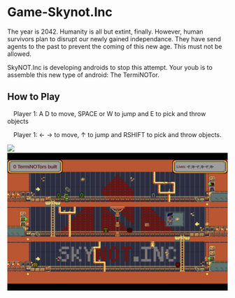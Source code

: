 # Game-Skynot.Inc
<p>The year is 2042. Humanity is all but extint, finally. However, human survivors plan to disrupt our newly gained independance. They have send agents to the past to prevent the coming of this new age. This must not be allowed.</p>
<p>SkyNOT.Inc is developing androids to stop this attempt. Your youb is to assemble this new type of android: The TermiNOTor.</p>

<h2>How to Play</h2>
<p>&emsp;Player 1: A D to move, SPACE or W to jump and E to pick and throw objects</p>
<p>&emsp;Player 1: ← → to move, ↑ to jump and RSHIFT to pick and throw objects.</p>

<div>
  <img src="https://github.com/Danielmdc94/Game-Skynot.Inc/blob/master/Assets/title_screen.png?raw=true)"/>
  
  <img src="https://github.com/Danielmdc94/Game-Skynot.Inc/blob/master/Assets/gameplay.png?raw=true)"/>
</div>

